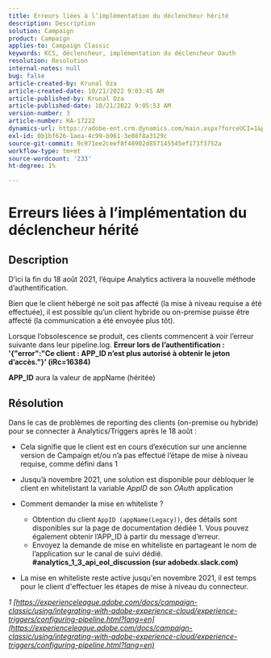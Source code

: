 ```yaml
---
title: Erreurs liées à l’implémentation du déclencheur hérité
description: Description
solution: Campaign
product: Campaign
applies-to: Campaign Classic
keywords: KCS, déclencheur, implémentation du déclencheur Oauth
resolution: Resolution
internal-notes: null
bug: false
article-created-by: Krunal Oza
article-created-date: 10/21/2022 9:03:45 AM
article-published-by: Krunal Oza
article-published-date: 10/21/2022 9:05:53 AM
version-number: 3
article-number: KA-17222
dynamics-url: https://adobe-ent.crm.dynamics.com/main.aspx?forceUCI=1&pagetype=entityrecord&etn=knowledgearticle&id=d63b333e-1f51-ed11-bba2-0022480867fb
exl-id: 0b1bf626-1aea-4c99-b961-3e08f8a3129c
source-git-commit: 9c971ee2ceef8f48902d857145545ef173f3752a
workflow-type: tm+mt
source-wordcount: '233'
ht-degree: 1%

---
```


# Erreurs liées à l’implémentation du déclencheur hérité

## Description


D’ici la fin du 18 août 2021, l’équipe Analytics activera la nouvelle méthode d’authentification.

Bien que le client hébergé ne soit pas affecté (la mise à niveau requise a été effectuée), il est possible qu’un client hybride ou on-premise puisse être affecté (la communication a été envoyée plus tôt).

Lorsque l’obsolescence se produit, ces clients commencent à voir l’erreur suivante dans leur pipeline.log.
<b>Erreur lors de l’authentification : &#39;{&quot;error&quot;:&quot;Ce client : APP_ID n’est plus autorisé à obtenir le jeton d’accès.&quot;}&#39; (iRc=16384)</b>

<b>APP_ID</b> aura la valeur de appName (héritée)


## Résolution


Dans le cas de problèmes de reporting des clients (on-premise ou hybride) pour se connecter à Analytics/Triggers après le 18 août :

- Cela signifie que le client est en cours d’exécution sur une ancienne version de Campaign et/ou n’a pas effectué l’étape de mise à niveau requise, comme défini dans 1
- Jusqu’à novembre 2021, une solution est disponible pour débloquer le client en whitelistant la variable *AppID* de son *OAuth* application
- Comment demander la mise en whiteliste ?

   - Obtention du client `AppID (appName(Legacy))`, des détails sont disponibles sur la page de documentation dédiée 1. Vous pouvez également obtenir l’APP_ID à partir du message d’erreur.
   - Envoyez la demande de mise en whiteliste en partageant le nom de l’application sur le canal de suivi dédié. <b>#analytics_1_3_api_eol_discussion (sur adobedx.slack.com)</b>
- La mise en whiteliste reste active jusqu&#39;en novembre 2021, il est temps pour le client d&#39;effectuer les étapes de mise à niveau du connecteur.


*1 [https://experienceleague.adobe.com/docs/campaign-classic/using/integrating-with-adobe-experience-cloud/experience-triggers/configuring-pipeline.html?lang=en](https://experienceleague.adobe.com/docs/campaign-classic/using/integrating-with-adobe-experience-cloud/experience-triggers/configuring-pipeline.html?lang=en)*

